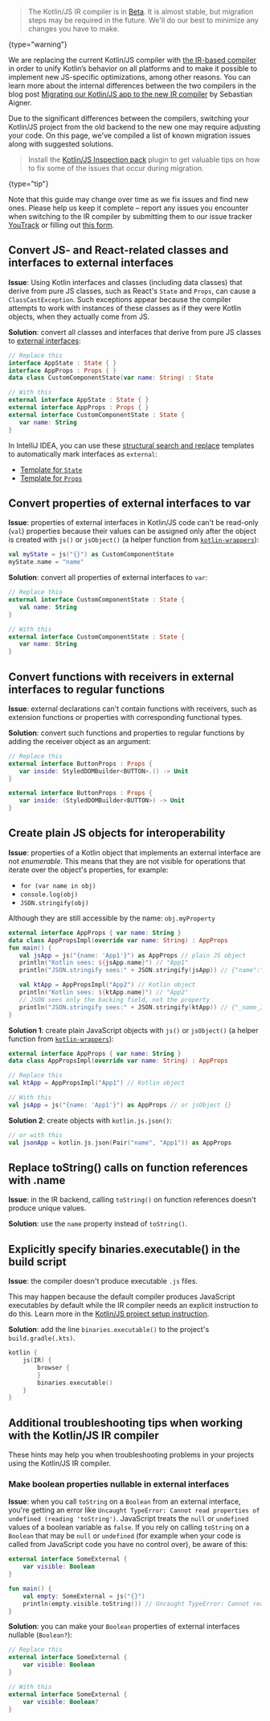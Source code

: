 [//]: # (title: Migrating Kotlin/JS projects to the IR compiler)

> The Kotlin/JS IR compiler is in [Beta](components-stability.md). It is almost stable, but migration steps may be required
> in the future. We'll do our best to minimize any changes you have to make.
>
{type="warning"}

We are replacing the current Kotlin/JS compiler with [the IR-based compiler](js-ir-compiler.md) in order to unify
Kotlin’s behavior on all platforms and to make it possible to implement new JS-specific optimizations, among other reasons.
You can learn more about the internal differences between the two compilers in the blog post
[Migrating our Kotlin/JS app to the new IR compiler](https://dev.to/kotlin/migrating-our-kotlin-js-app-to-the-new-ir-compiler-3o6i)
by Sebastian Aigner.

Due to the significant differences between the compilers, switching your Kotlin/JS project from the old backend to the new one
may require adjusting your code. On this page, we've compiled a list of known migration issues along with suggested solutions.

> Install the [Kotlin/JS Inspection pack](https://plugins.jetbrains.com/plugin/17183-kotlin-js-inspection-pack/) plugin 
> to get valuable tips on how to fix some of the issues that occur during migration.
>
{type="tip"}

Note that this guide may change over time as we fix issues and find new ones. Please help us keep it complete –
report any issues you encounter when switching to the IR compiler by submitting them to our issue tracker [YouTrack](https://kotl.in/issue)
or filling out [this form](https://surveys.jetbrains.com/s3/ir-be-migration-issue).

## Convert JS- and React-related classes and interfaces to external interfaces

**Issue**: Using Kotlin interfaces and classes (including data classes) that derive from pure JS classes, such as React's `State` and
`Props`, can cause a `ClassCastException`. Such exceptions appear because the compiler attempts to work with instances of
these classes as if they were Kotlin objects, when they actually come from JS.

**Solution**: convert all classes and interfaces that derive from pure JS classes to [external interfaces](js-interop.md#external-interfaces):

```kotlin
// Replace this
interface AppState : State { }
interface AppProps : Props { }
data class CustomComponentState(var name: String) : State
```

```kotlin
// With this
external interface AppState : State { }
external interface AppProps : Props { }
external interface CustomComponentState : State {
   var name: String
}
```

In IntelliJ IDEA, you can use these [structural search and replace](https://www.jetbrains.com/help/idea/structural-search-and-replace.html)
templates to automatically mark interfaces as `external`:
* [Template for `State`](https://gist.github.com/SebastianAigner/62119536f24597e630acfdbd14001b98)
* [Template for `Props`](https://gist.github.com/SebastianAigner/a47a77f5e519fc74185c077ba12624f9)

## Convert properties of external interfaces to var

**Issue**: properties of external interfaces in Kotlin/JS code can't be read-only (`val`) properties because their values can be
assigned only after the object is created with `js()` or `jsObject()` (a helper function from [`kotlin-wrappers`](https://github.com/JetBrains/kotlin-wrappers)):

```kotlin
val myState = js("{}") as CustomComponentState
myState.name = "name"
```

**Solution**: convert all properties of external interfaces to `var`:

```kotlin
// Replace this
external interface CustomComponentState : State {
   val name: String
}
```

```kotlin
// With this
external interface CustomComponentState : State {
   var name: String
}
```

## Convert functions with receivers in external interfaces to regular functions

**Issue**: external declarations can't contain functions with receivers, such as extension functions or properties with corresponding
functional types.

**Solution**: convert such functions and properties to regular functions by adding the receiver object as an argument:

```kotlin
// Replace this
external interface ButtonProps : Props {
   var inside: StyledDOMBuilder<BUTTON>.() -> Unit
}
```

```kotlin
external interface ButtonProps : Props {
   var inside: (StyledDOMBuilder<BUTTON>) -> Unit
}
```

## Create plain JS objects for interoperability

**Issue**: properties of a Kotlin object that implements an external interface are not _enumerable_. This means that they are not
visible for operations that iterate over the object's properties, for example:
* `for (var name in obj)`
* `console.log(obj)`
* `JSON.stringify(obj)`

Although they are still accessible by the name: `obj.myProperty`

```kotlin
external interface AppProps { var name: String }
data class AppPropsImpl(override var name: String) : AppProps
fun main() {
   val jsApp = js("{name: 'App1'}") as AppProps // plain JS object
   println("Kotlin sees: ${jsApp.name}") // "App1"
   println("JSON.stringify sees:" + JSON.stringify(jsApp)) // {"name":"App1"} - OK

   val ktApp = AppPropsImpl("App2") // Kotlin object
   println("Kotlin sees: ${ktApp.name}") // "App2"
   // JSON sees only the backing field, not the property
   println("JSON.stringify sees:" + JSON.stringify(ktApp)) // {"_name_3":"App2"}
}
```

**Solution 1**: create plain JavaScript objects with `js()` or `jsObject()` (a helper function from [`kotlin-wrappers`](https://github.com/JetBrains/kotlin-wrappers)):

```kotlin
external interface AppProps { var name: String }
data class AppPropsImpl(override var name: String) : AppProps
```

```kotlin
// Replace this
val ktApp = AppPropsImpl("App1") // Kotlin object
```

```kotlin
// With this
val jsApp = js("{name: 'App1'}") as AppProps // or jsObject {}
```

**Solution 2**: create objects with `kotlin.js.json()`:

```kotlin
// or with this
val jsonApp = kotlin.js.json(Pair("name", "App1")) as AppProps
```

## Replace toString() calls on function references with .name

**Issue**: in the IR backend, calling `toString()` on function references doesn't produce unique values.

**Solution**: use the `name` property instead of `toString()`.

## Explicitly specify binaries.executable() in the build script

**Issue**: the compiler doesn't produce executable `.js` files. 

This may happen because the default compiler produces JavaScript executables by default while the IR compiler needs an
explicit instruction to do this. Learn more in the [Kotlin/JS project setup instruction](js-project-setup.md#execution-environments).

**Solution**: add the line `binaries.executable()` to the project's `build.gradle(.kts)`.

```kotlin
kotlin {
    js(IR) {
        browser {
        }
        binaries.executable()
    }
}
```

## Additional troubleshooting tips when working with the Kotlin/JS IR compiler

These hints may help you when troubleshooting problems in your projects using the Kotlin/JS IR compiler.

### Make boolean properties nullable in external interfaces

**Issue**: when you call `toString` on a `Boolean` from an external interface, you're getting an error like `Uncaught TypeError: Cannot read properties of undefined (reading 'toString')`. JavaScript treats the `null` or `undefined` values of a boolean variable as `false`. If you rely on calling `toString` on a `Boolean` that may be `null` or `undefined` (for example when your code is called from JavaScript code you have no control over), be aware of this:

```kotlin
external interface SomeExternal {
    var visible: Boolean
}

fun main() {
    val empty: SomeExternal = js("{}")
    println(empty.visible.toString()) // Uncaught TypeError: Cannot read properties of undefined (reading 'toString')
}
```

**Solution**: you can make your `Boolean` properties of external interfaces nullable (`Boolean?`):

```kotlin
// Replace this
external interface SomeExternal {
    var visible: Boolean
}
```

```kotlin
// With this
external interface SomeExternal {
    var visible: Boolean?
}
```